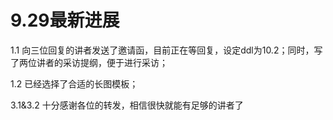 # 9.29最新进展

1.1 向三位回复的讲者发送了邀请函，目前正在等回复，设定ddl为10.2；同时，写了两位讲者的采访提纲，便于进行采访；

1.2 已经选择了合适的长图模板；

3.1&3.2 十分感谢各位的转发，相信很快就能有足够的讲者了


